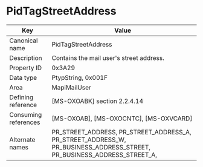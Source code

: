 # PidTagStreetAddress

| Key | Value |
|---|---|
| Canonical name | PidTagStreetAddress |
| Description | Contains the mail user's street address. |
| Property ID | 0x3A29 |
| Data type | PtypString, 0x001F |
| Area | MapiMailUser |
| Defining reference | [MS-OXOABK] section 2.2.4.14 |
| Consuming references | [MS-OXOAB], [MS-OXOCNTC], [MS-OXVCARD] |
| Alternate names | PR_STREET_ADDRESS, PR_STREET_ADDRESS_A, PR_STREET_ADDRESS_W, PR_BUSINESS_ADDRESS_STREET, PR_BUSINESS_ADDRESS_STREET_A, |
